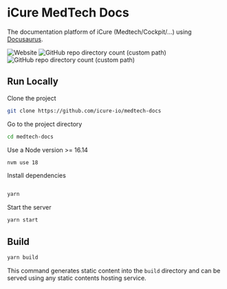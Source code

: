 
# iCure MedTech Docs

The documentation platform of iCure (Medtech/Cockpit/...) using [Docusaurus](https://docusaurus.io/).

![Website](https://img.shields.io/website?label=docs.icure.com&url=https%3A%2F%2Fdocs.icure.com%2F)
![GitHub repo directory count (custom path)](https://img.shields.io/github/directory-file-count/icure-io/medtech-docs/docs?label=SDK%20documents)
![GitHub repo directory count (custom path)](https://img.shields.io/github/directory-file-count/icure-io/medtech-docs/cockpit?label=Cockpit%20documents)

## Run Locally

Clone the project

```bash
git clone https://github.com/icure-io/medtech-docs
```

Go to the project directory

```bash
cd medtech-docs
```

Use a Node version >= 16.14

```bash
nvm use 18
```

Install dependencies

```bash

yarn
```

Start the server

```bash
yarn start
```

## Build

```bash
yarn build
```

This command generates static content into the `build` directory and can be served using any static contents hosting service.
